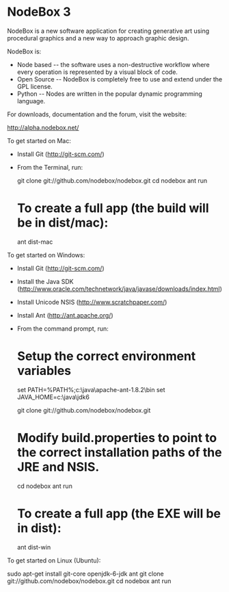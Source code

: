 NodeBox 3
=========
NodeBox is a new software application for creating generative art using procedural graphics and a new way to approach graphic design.

NodeBox is:
- Node based -- the software uses a non-destructive workflow where every operation is represented by a visual block of code.
- Open Source -- NodeBox is completely free to use and extend under the GPL license.
- Python -- Nodes are written in the popular dynamic programming language.

For downloads, documentation and the forum, visit the website:

http://alpha.nodebox.net/

To get started on Mac:

- Install Git (http://git-scm.com/)
- From the Terminal, run:

  git clone git://github.com/nodebox/nodebox.git
  cd nodebox
  ant run
  
  # To create a full app (the build will be in dist/mac):
  ant dist-mac

To get started on Windows:

- Install Git (http://git-scm.com/)
- Install the Java SDK  (http://www.oracle.com/technetwork/java/javase/downloads/index.html)
- Install Unicode NSIS (http://www.scratchpaper.com/)
- Install Ant (http://ant.apache.org/)
- From the command prompt, run:

  # Setup the correct environment variables
  set PATH=%PATH%;c:\java\apache-ant-1.8.2\bin
  set JAVA_HOME=c:\java\jdk6

  git clone git://github.com/nodebox/nodebox.git
  # Modify build.properties to point to the correct installation paths of the JRE and NSIS.

  cd nodebox
  ant run
  
  # To create a full app (the EXE will be in dist):
  ant dist-win

To get started on Linux (Ubuntu):

  sudo apt-get install git-core openjdk-6-jdk ant
  git clone git://github.com/nodebox/nodebox.git
  cd nodebox
  ant run
